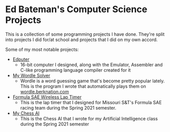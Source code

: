 # Ed Bateman's Computer Science Projects

This is a collection of some programming projects I have done. They're split into projects I did for/at school and projects that I did on my own accord.

Some of my most notable projects:
- [Edputer](Personal%20Projects/EdPuter/)
  - 16-bit computer I designed, along with the Emulator, Assembler and C-like programming language compiler created for it
- [My Wordle Solver](Personal%20Projects/Wordle%20Solver/)
  - Wordle is a word guessing game that's become pretty popular lately. This is the program I wrote that automatically plays them on [wordle.berknation.com](https://wordle.berknation.com/)
- [Formula SAE Wireless Lap Timer](School%20Projects/Formula%20SAE/Formula%20SAE%20Wireless%20Lap%20Timer/)
  - This is the lap timer that I designed for Missouri S&T's Formula SAE racing team during the Spring 2021 semester. 
- [My Chess AI](School%20Projects/Chess%20AI/)
  - This is the Chess AI that I wrote for my Artificial Intelligence class during the Spring 2021 semester
  
  